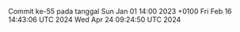 Commit ke-55 pada tanggal Sun Jan 01 14:00 2023 +0100
Fri Feb 16 14:43:06 UTC 2024
Wed Apr 24 09:24:50 UTC 2024
